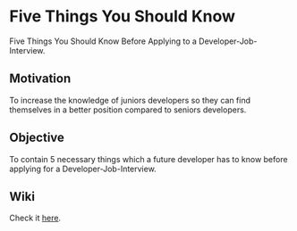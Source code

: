 # Five Things You Should Know

Five Things You Should Know Before Applying to a Developer-Job-Interview.

## Motivation

To increase the knowledge of juniors developers so they can find themselves in a better position compared to seniors developers.

## Objective

To contain 5 necessary things which a future developer has to know before applying for a Developer-Job-Interview.

## Wiki
Check it [here](https://github.com/LuisValgoi/fivethingsyoushouldknow/wiki).
